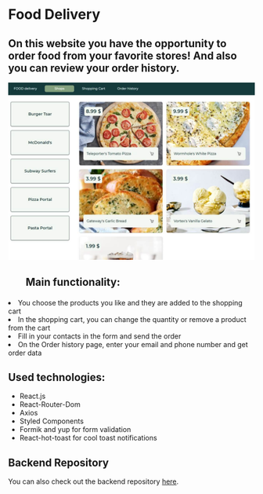 # Food Delivery

## On this website you have the opportunity to order food from your favorite stores! And also you can review your order history.

![Interface](./src/images/screen-food.jpg)

## <ul>Main functionality:</ul>
<li>You choose the products you like and they are added to the shopping cart</li>
<li>In the shopping cart, you can change the quantity or remove a product from the cart</li>
<li>Fill in your contacts in the form and send the order </li>
<li>On the Order history page, enter your email and phone number and get order data </li>

## Used technologies:

- React.js
- React-Router-Dom
- Axios
- Styled Components
- Formik and yup for form validation
- React-hot-toast for cool toast notifications

## Backend Repository

You can also check out the backend repository [here](https://github.com/JustIrish/Food-delivery-back).

